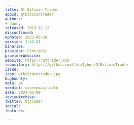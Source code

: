 ```yaml
---
title: Qt Bitcoin Trader
appId: qtbitcointrader
authors:
- danny
released: 2013-12-12
discontinued: 
updated: 2023-05-26
version: 1.42.21
binaries: 
provider: Centrabit
providerWebsite: 
website: https://qttrader.com
repository: https://github.com/JulyIghor/QtBitcoinTrader
issue: 
icon: qtbitcointrader.jpg
bugbounty: 
meta: ok
verdict: sourceavailable
date: 2024-05-09
reviewArchive: 
twitter: QtTrader
social: 
features: 

---
```


